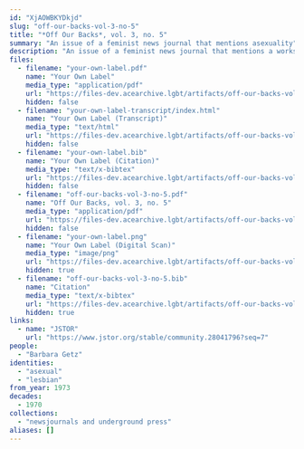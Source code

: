 ```yaml
---
id: "XjAOWBKYDkjd"
slug: "off-our-backs-vol-3-no-5"
title: "*Off Our Backs*, vol. 3, no. 5"
summary: "An issue of a feminist news journal that mentions asexuality"
description: "An issue of a feminist news journal that mentions a workshop an asexuality led by Barbara Getz in a column titled \"Your Own Label\""
files:
  - filename: "your-own-label.pdf"
    name: "Your Own Label"
    media_type: "application/pdf"
    url: "https://files-dev.acearchive.lgbt/artifacts/off-our-backs-vol-3-no-5/your-own-label.pdf"
    hidden: false
  - filename: "your-own-label-transcript/index.html"
    name: "Your Own Label (Transcript)"
    media_type: "text/html"
    url: "https://files-dev.acearchive.lgbt/artifacts/off-our-backs-vol-3-no-5/your-own-label-transcript/index.html"
    hidden: false
  - filename: "your-own-label.bib"
    name: "Your Own Label (Citation)"
    media_type: "text/x-bibtex"
    url: "https://files-dev.acearchive.lgbt/artifacts/off-our-backs-vol-3-no-5/your-own-label.bib"
    hidden: false
  - filename: "off-our-backs-vol-3-no-5.pdf"
    name: "Off Our Backs, vol. 3, no. 5"
    media_type: "application/pdf"
    url: "https://files-dev.acearchive.lgbt/artifacts/off-our-backs-vol-3-no-5/off-our-backs-vol-3-no-5.pdf"
    hidden: false
  - filename: "your-own-label.png"
    name: "Your Own Label (Digital Scan)"
    media_type: "image/png"
    url: "https://files-dev.acearchive.lgbt/artifacts/off-our-backs-vol-3-no-5/your-own-label.png"
    hidden: true
  - filename: "off-our-backs-vol-3-no-5.bib"
    name: "Citation"
    media_type: "text/x-bibtex"
    url: "https://files-dev.acearchive.lgbt/artifacts/off-our-backs-vol-3-no-5/off-our-backs-vol-3-no-5.bib"
    hidden: true
links:
  - name: "JSTOR"
    url: "https://www.jstor.org/stable/community.28041796?seq=7"
people:
  - "Barbara Getz"
identities:
  - "asexual"
  - "lesbian"
from_year: 1973
decades:
  - 1970
collections:
  - "newsjournals and underground press"
aliases: []
---
```

